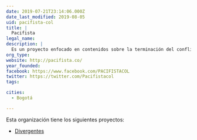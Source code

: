 ```yaml
---
date: 2019-07-21T23:14:06.000Z
date_last_modified: 2019-08-05
uid: pacifista-col
title: |
  Pacifista
legal_name: 
description: |
  Es un proyecto enfocado en contenidos sobre la terminación del conflicto armado y la construcción de paz en Colombia
org_type: 
website: http://pacifista.co/
year_founded: 
facebook: https://www.facebook.com/PACIFISTACOL
twitter: https://twitter.com/Pacifistacol
tags:

cities: 
  - Bogotá

---
```


Esta organización tiene los siguientes proyectos:

- [Divergentes](/proyectos/divergentes)

